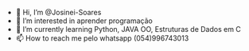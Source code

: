 - 👋 Hi, I’m @Josinei-Soares
- 👀 I’m interested in aprender programação 
- 🌱 I’m currently learning Python, JAVA OO, Estruturas de Dados em C 
- 📫 How to reach me pelo whatsapp (054)996743013

<!---
Josinei-Soares/Josinei-Soares is a ✨ special ✨ repository because its `README.md` (this file) appears on your GitHub profile.
You can click the Preview link to take a look at your changes.
--->
